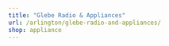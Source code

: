 ```yaml
---
title: "Glebe Radio & Appliances"
url: /arlington/glebe-radio-and-appliances/
shop: appliance
---
```

